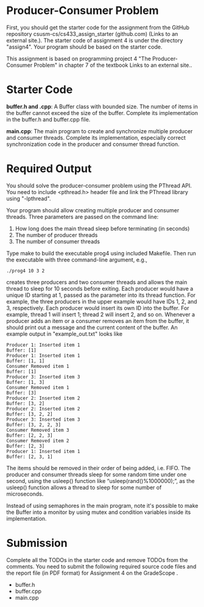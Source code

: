 # Producer-Consumer Problem
First, you should get the starter code for the assignment from the GitHub repository csusm-cs/cs433_assign_starter (github.com) (Links to an external site.). The starter code of assignment 4 is under the directory "assign4". Your program should be based on the starter code. 

This assignment is based on programming project 4 "The Producer-Consumer Problem" in chapter 7 of the textbook Links to an external site..

# Starter Code
**buffer.h and .cpp**: A Buffer class with bounded size. The number of items in the buffer cannot exceed the size of the buffer. Complete its implementation in the buffer.h and buffer.cpp file. 

**main.cpp**: The main program to create and synchronize multiple producer and consumer threads. Complete its implementation, especially correct synchronization code in the producer and consumer thread function.

# Required Output
You should solve the producer-consumer problem using the PThread API. You need to include <pthread.h> header file and link the PThread library using "-lpthread".

Your program should allow creating multiple producer and consumer threads. Three parameters are passed on the command line:

1. How long does the main thread sleep before terminating (in seconds)
2. The number of producer threads
3. The number of consumer threads

Type make to build the executable prog4 using included Makefile. Then run the executable with three command-line argument, e.g.,

	./prog4 10 3 2

creates three producers and two consumer threads and allows the main thread to sleep for 10 seconds before exiting. Each producer would have a unique ID starting at 1, passed as the parameter into its thread function. For example, the three producers in the upper example would have IDs 1, 2, and 3, respectively. Each producer would insert its own ID into the buffer. For example, thread 1 will insert 1; thread 2 will insert 2, and so on. Whenever a producer adds an item or a consumer removes an item from the buffer, it should print out a message and the current content of the buffer. An example output in "example_out.txt" looks like

	Producer 1: Inserted item 1
	Buffer: [1]
	Producer 1: Inserted item 1
	Buffer: [1, 1]
	Consumer Removed item 1
	Buffer: [1]
	Producer 3: Inserted item 3
	Buffer: [1, 3]
	Consumer Removed item 1
	Buffer: [3]
	Producer 2: Inserted item 2
	Buffer: [3, 2]
	Producer 2: Inserted item 2
	Buffer: [3, 2, 2]
	Producer 3: Inserted item 3
	Buffer: [3, 2, 2, 3]
	Consumer Removed item 3
	Buffer: [2, 2, 3]
	Consumer Removed item 2
	Buffer: [2, 3]
	Producer 1: Inserted item 1
	Buffer: [2, 3, 1]

The items should be removed in their order of being added, i.e. FIFO. The producer and consumer threads sleep for some random time under one second, using the usleep() function like “usleep(rand()%1000000);”, as the usleep() function allows a thread to sleep for some number of microseconds.

Instead of using semaphores in the main program, note it's possible to make the Buffer into a monitor by using mutex and condition variables inside its implementation. 

# Submission
Complete all the TODOs in the starter code and remove TODOs from the comments. You need to submit the following required source code files and the report file (in PDF format) for Assignment 4 on the GradeScope . 

- buffer.h
- buffer.cpp
- main.cpp
